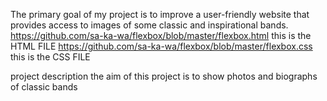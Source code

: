 The primary goal of my project is to improve a user-friendly website that provides access to images of some classic and inspirational bands.
https://github.com/sa-ka-wa/flexbox/blob/master/flexbox.html this is the HTML FILE
https://github.com/sa-ka-wa/flexbox/blob/master/flexbox.css this is the CSS FILE

project description
the aim of this project is to show photos and biographs of classic bands
